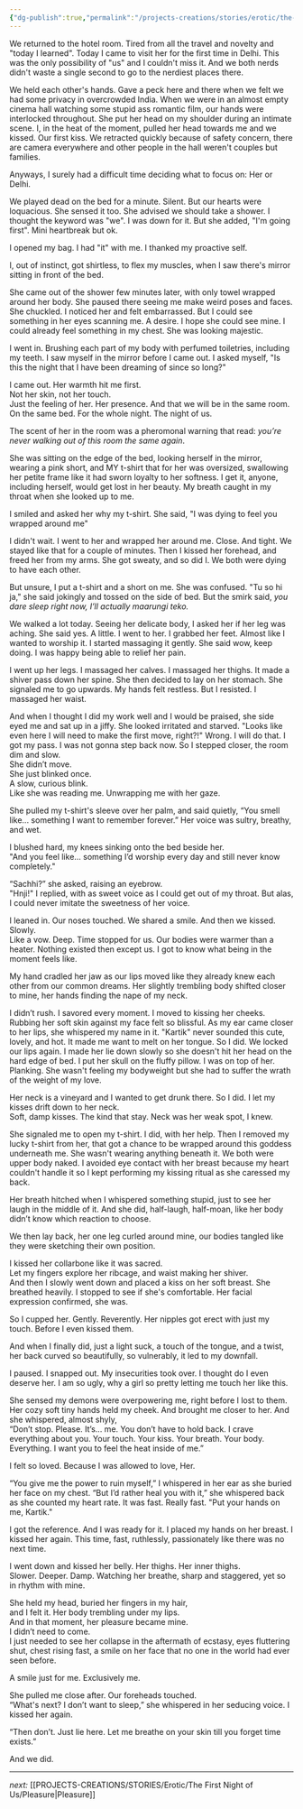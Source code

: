 ```yaml
---
{"dg-publish":true,"permalink":"/projects-creations/stories/erotic/the-first-night-of-us/1-prelude/","created":"2025-07-03T14:28:57.754+05:30","updated":"2025-07-04T13:16:41.239+05:30"}
---
```


We returned to the hotel room.
Tired from all the travel and novelty and "today I learned".
Today I came to visit her for the first time in Delhi. This was the only possibility of "us" and I couldn't miss it. And we both nerds didn't waste a single second to go to the nerdiest places there.

We held each other's hands. Gave a peck here and there when we felt we had some privacy in overcrowded India. When we were in an almost empty cinema hall watching some stupid ass romantic film, our hands were interlocked throughout. She put her head on my shoulder during an intimate scene. I, in the heat of the moment, pulled her head towards me and we kissed. Our first kiss. We retracted quickly because of safety concern, there are camera everywhere and other people in the hall weren't couples but families.

Anyways, I surely had a difficult time deciding what to focus on: Her or Delhi.

We played dead on the bed for a minute.
Silent.
But our hearts were loquacious.
She sensed it too. She advised we should take a shower. I thought the keyword was "we". I was down for it. But she added, "I'm going first". Mini heartbreak but ok.

I opened my bag. I had "it" with me. I thanked my proactive self.

I, out of instinct, got shirtless, to flex my muscles, when I saw there's mirror sitting in front of the bed.

She came out of the shower few minutes later, with only towel wrapped around her body. She paused there seeing me make weird poses and faces. She chuckled. I noticed her and felt embarrassed. But I could see something in her eyes scanning me. A desire. I hope she could see mine. I could already feel something in my chest. She was looking majestic.

I went in. Brushing each part of my body with perfumed toiletries, including my teeth. I saw myself in the mirror before I came out. I asked myself, "Is this the night that I have been dreaming of since so long?"

I came out.
Her warmth hit me first.  
Not her skin, not her touch.  
Just the feeling of her. 
Her presence.
And that we will be in the same room.
On the same bed.
For the whole night.
The night of us.

The scent of her in the room was a pheromonal warning that read: _you’re never walking out of this room the same again_.

She was sitting on the edge of the bed, looking herself in the mirror, wearing a pink short, and MY t-shirt that for her was oversized, swallowing her petite frame like it had sworn loyalty to her softness. I get it, anyone, including herself, would get lost in her beauty. My breath caught in my throat when she looked up to me.

I smiled and asked her why my t-shirt. She said, "I was dying to feel you wrapped around me"

I didn't wait. I went to her and wrapped her around me. Close. And tight. We stayed like that for a couple of minutes. Then I kissed her forehead, and freed her from my arms. She got sweaty, and so did I. We both were dying to have each other.

But unsure, I put a t-shirt and a short on me.
She was confused.
"Tu so hi ja," she said jokingly and tossed on the side of bed. 
But the smirk said, _you dare sleep right now, I’ll actually maarungi teko._

We walked a lot today. Seeing her delicate body, I asked her if her leg was aching.
She said yes. A little.
I went to her. I grabbed her feet. Almost like I wanted to worship it.
I started massaging it gently. She said wow, keep doing. I was happy being able to relief her pain. 

I went up her legs. I massaged her calves. I massaged her thighs. It made a shiver pass down her spine. She then decided to lay on her stomach. She signaled me to go upwards. My hands felt restless. But I resisted. I massaged her waist.

And when I thought I did my work well and I would be praised, she side eyed me and sat up in a jiffy.  She looked irritated and starved.
"Looks like even here I will need to make the first move, right?!"
Wrong.
I will do that.
I got my pass.
I was not gonna step back now.
So I stepped closer, the room dim and slow.  
She didn’t move.  
She just blinked once.  
A slow, curious blink.  
Like she was reading me.
Unwrapping me with her gaze.

She pulled my t-shirt's sleeve over her palm, and said quietly, “You smell like... something I want to remember forever.” Her voice was sultry, breathy, and wet.

I blushed hard, my knees sinking onto the bed beside her.  
"And you feel like... something I’d worship every day and still never know completely."

“Sachhi?” she asked, raising an eyebrow.  
"Hnji!" I replied, with as sweet voice as I could get out of my throat.
But alas, I could never imitate the sweetness of her voice.

I leaned in. Our noses touched.
We shared a smile.
And then we kissed. 
Slowly.  
Like a vow.
Deep.
Time stopped for us.
Our bodies were warmer than a heater.
Nothing existed then except us.
I got to know what being in the moment feels like.

My hand cradled her jaw as our lips moved like they already knew each other from our common dreams. Her slightly trembling body shifted closer to mine, her hands finding the nape of my neck.

I didn’t rush.
I savored every moment.
I moved to kissing her cheeks.
Rubbing her soft skin against my face felt so blissful.
As my ear came closer to her lips, she whispered my name in it.
"Kartik" never sounded this cute, lovely, and hot.
It made me want to melt on her tongue.
So I did.
We locked our lips again.
I made her lie down slowly so she doesn't hit her head on the hard edge of bed.
I put her skull on the fluffy pillow.
I was on top of her. Planking. She wasn't feeling my bodyweight but she had to suffer the wrath of the weight of my love.

Her neck is a vineyard and I wanted to get drunk there.
So I did.
I let my kisses drift down to her neck.  
Soft, damp kisses. The kind that stay.
Neck was her weak spot, I knew.

She signaled me to open my t-shirt. I did, with her help. Then I removed my lucky t-shirt from her, that got a chance to be wrapped around this goddess underneath me. She wasn't wearing anything beneath it. We both were upper body naked. I avoided eye contact with her breast because my heart couldn't handle it so I kept performing my kissing ritual as she caressed my back.

Her breath hitched when I whispered something stupid, just to see her laugh in the middle of it. And she did, half-laugh, half-moan, like her body didn’t know which reaction to choose.

We then lay back, her one leg curled around mine, our bodies tangled like they were sketching their own position.

I kissed her collarbone like it was sacred.  
Let my fingers explore her ribcage, and waist making her shiver.  
And then I slowly went down and placed a kiss on her soft breast.
She breathed heavily. I stopped to see if she's comfortable. Her facial expression confirmed, she was.

So I cupped her. 
Gently.
Reverently.
Her nipples got erect with just my touch.
Before I even kissed them.

And when I finally did, just a light suck, a touch of the tongue, and a twist, her back curved so beautifully, so vulnerably, it led to my downfall.

I paused.
I snapped out.
My insecurities took over.
I thought do I even deserve her.
I am so ugly, why a girl so pretty letting me touch her like this.

She sensed my demons were overpowering me, right before I lost to them.
Her cozy soft tiny hands held my cheek.
And brought me closer to her.
And she whispered, almost shyly,  
“Don’t stop. Please. It’s... me. You don’t have to hold back. I crave everything about you. Your touch. Your kiss. Your breath. Your body. Everything. I want you to feel the heat inside of me.”

I felt so loved.
Because I was allowed to love,
Her.

“You give me the power to ruin myself,” I whispered in her ear as she buried her face on my chest.
“But I’d rather heal you with it,” she whispered back as she counted my heart rate. It was fast. Really fast.
"Put your hands on me, Kartik."

I got the reference. And I was ready for it. 
I placed my hands on her breast. I kissed her again. This time, fast, ruthlessly, passionately like there was no next time.

I went down and kissed her belly. Her thighs. Her inner thighs.  
Slower. Deeper. Damp. Watching her breathe, sharp and staggered, yet so in rhythm with mine.

She held my head, buried her fingers in my hair,  
and I felt it. Her body trembling under my lips.  
And in that moment, her pleasure became mine.  
I didn’t need to come.  
I just needed to see her collapse in the aftermath of ecstasy, eyes fluttering shut, chest rising fast, a smile on her face that no one in the world had ever seen before.

A smile just for me.
Exclusively me.

She pulled me close after. Our foreheads touched.  
“What's next? I don’t want to sleep,” she whispered in her seducing voice.
I kissed her again.

“Then don’t. Just lie here. Let me breathe on your skin till you forget time exists.”

And we did.

---

*next:*
[[PROJECTS-CREATIONS/STORIES/Erotic/The First Night of Us/Pleasure\|Pleasure]]